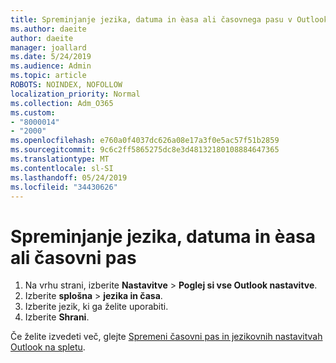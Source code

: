```yaml
---
title: Spreminjanje jezika, datuma in èasa ali časovnega pasu v Outlooku na spletu
ms.author: daeite
author: daeite
manager: joallard
ms.date: 5/24/2019
ms.audience: Admin
ms.topic: article
ROBOTS: NOINDEX, NOFOLLOW
localization_priority: Normal
ms.collection: Adm_O365
ms.custom:
- "8000014"
- "2000"
ms.openlocfilehash: e760a0f4037dc626a08e17a3f0e5ac57f51b2859
ms.sourcegitcommit: 9c6c2ff5865275dc8e3d48132180108884647365
ms.translationtype: MT
ms.contentlocale: sl-SI
ms.lasthandoff: 05/24/2019
ms.locfileid: "34430626"
---
```

# <a name="change-your-language-date-and-time-format-or-time-zone"></a>Spreminjanje jezika, datuma in èasa ali časovni pas

1. Na vrhu strani, izberite **Nastavitve** > **Poglej si vse Outlook nastavitve**.
2. Izberite **splošna** > **jezika in časa**.
3. Izberite jezik, ki ga želite uporabiti.
4. Izberite **Shrani**.

Če želite izvedeti več, glejte [Spremeni časovni pas in jezikovnih nastavitvah Outlook na spletu](https://support.office.com/article/65239869-12e7-4a9d-bca1-76b0ad7ce273).